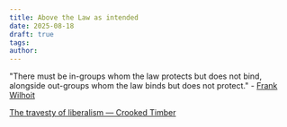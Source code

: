 ```yaml
---
title: Above the Law as intended
date: 2025-08-18
draft: true
tags:
author:
---
```


"There must be in-groups whom the law protects but does not bind, alongside out-groups whom the law binds but does not protect." - [Frank Wilhoit](https://www.broadheath.com/)

[The travesty of liberalism — Crooked Timber](https://crookedtimber.org/2018/03/21/liberals-against-progressives/#comment-729288)
